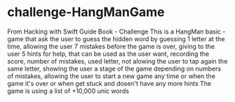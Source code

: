 # challenge-HangManGame
From Hacking with Swift Guide Book - Challenge
This is a HangMan basic - game that ask the user to guess the hidden word by guessing 1 letter at the time, allowing the user 7 mistakes before the game is over, giving to the user 5 hints for help, that can be used as the user want, recording the score, number of mistakes, used letter, not alowing the user to tap again the same letter, showing the user a stage of the game depending on numbers of mistakes, allowing the user to start a new game any time or when the game it's over or when get stuck and dosen't have any more hints
The game is using a list of +10,000 unic words
